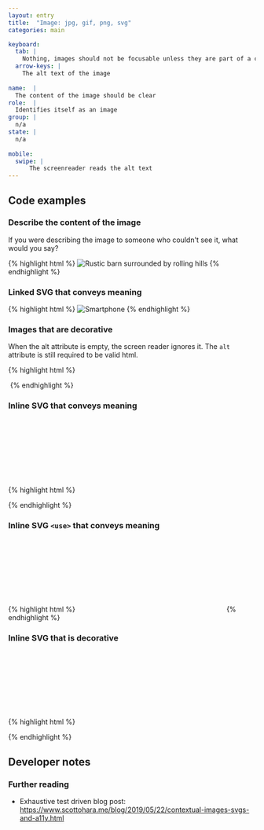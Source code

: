 ```yaml
---
layout: entry
title:  "Image: jpg, gif, png, svg"
categories: main

keyboard:
  tab: |
    Nothing, images should not be focusable unless they are part of a control
  arrow-keys: |
    The alt text of the image
  
name:  |
  The content of the image should be clear
role:  |
  Identifies itself as an image
group: |
  n/a
state: |
  n/a
      
mobile:
  swipe: |
      The screenreader reads the alt text
---
```


## Code examples

### Describe the content of the image
If you were describing the image to someone who couldn't see it, what would you say?

{% highlight html %}
<img src="/farm.jpg" 
     alt="Rustic barn surrounded by rolling hills">
{% endhighlight %}

### Linked SVG that conveys meaning

{% highlight html %}
<img src="/smartphone.svg" 
     role="img"
     alt="Smartphone">
{% endhighlight %}

### Images that are decorative
When the alt attribute is empty, the screen reader ignores it. The `alt` attribute is still required to be valid html.

{% highlight html %}
<img src="/smartphone.png" alt="">

<img src="/smartphone.png" alt>
{% endhighlight %}

### Inline SVG that conveys meaning
{% highlight html %}
<svg role="img" focusable="false">
  <title>Accessible Name</title>
  <use xlink:href="#svg-id" aria-hidden="true" />
  <!-- if not using <use> then the child elements 
       of the inline SVG would go here -->
</svg>
{% endhighlight %}

### Inline SVG `<use>` that conveys meaning
{% highlight html %}
<svg role="img" aria-label="Name" focusable="false">
  <use xlink:href="#..." aria-hidden="true"></use>
</svg>
{% endhighlight %}


### Inline SVG that is decorative
{% highlight html %}
<svg aria-hidden="true" focusable="false">
  <!-- ... --> 
</svg>
{% endhighlight %}

## Developer notes

### Further reading
- Exhaustive test driven blog post: https://www.scottohara.me/blog/2019/05/22/contextual-images-svgs-and-a11y.html
